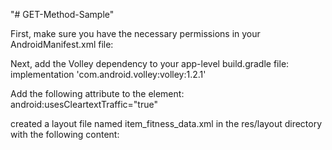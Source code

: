 "# GET-Method-Sample" 

First, make sure you have the necessary permissions in your AndroidManifest.xml file:
<uses-permission android:name="android.permission.INTERNET" />

Next, add the Volley dependency to your app-level build.gradle file:
implementation 'com.android.volley:volley:1.2.1'

Add the following attribute to the <application> element:
android:usesCleartextTraffic="true"

created a layout file named item_fitness_data.xml in the res/layout directory with the following content:

